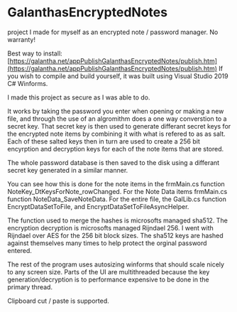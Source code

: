 # GalanthasEncryptedNotes
project I made for myself as an encrypted note / password manager.  No warranty!

Best way to install:
[https://galantha.net/appPublishGalanthasEncryptedNotes/publish.htm](https://galantha.net/appPublishGalanthasEncryptedNotes/publish.htm)
If you wish to compile and build yourself, it was built using Visual Studio 2019 C# Winforms.

I made this project as secure as I was able to do.


It works by taking the password you enter when opening or making a new file, and through the use of an algromithm does a one way converstion to a secret key.  That secret key is then used to generate differant secret keys for the encrypted note items by combining it with what is refered to as as salt.  Each of these salted keys then in turn are used to create a 256 bit encyrption and decryption keys for each of the note items that are stored.


The whole password database is then saved to the disk using a differant secret key generated in a similar manner.


You can see how this is done for the note items in the frmMain.cs function NoteKey_DtKeysForNote_rowChanged.
For the Note Data items frmMain.cs function NoteData_SaveNoteData.
For the entire file, the GalLib.cs function EncryptDataSetToFile, and EncryptDataSetToFileAsyncHelper.


The function used to merge the hashes is microsofts managed sha512.  The encryption decryption is microsofts managed Rijndael 256.  I went with Rijndael over AES for the 256 bit block sizes.  The sha512 keys are hashed against themselves many times to help protect the orginal password entered.

The rest of the program uses autosizing winforms that should scale nicely to any screen size.  Parts of the UI are multithreaded because the key generation/decryption is to performance expensive to be done in the primary thread.  

Clipboard cut / paste is supported.
